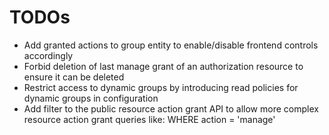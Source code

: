 # TODOs

* Add granted actions to group entity to enable/disable frontend controls accordingly 
* Forbid deletion of last manage grant of an authorization resource to ensure it can be deleted
* Restrict access to dynamic groups by introducing read policies for dynamic groups in configuration
* Add filter to the public resource action grant API to allow more complex resource action grant queries like:
WHERE action = 'manage'